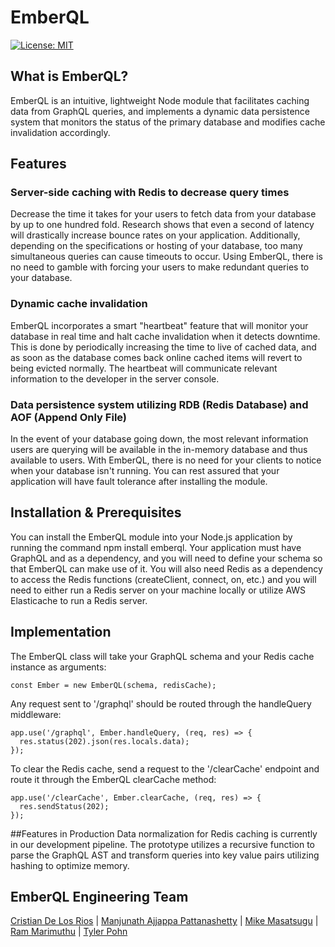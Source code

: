 # EmberQL

[![License: MIT](https://img.shields.io/badge/License-MIT-yellow.svg)](https://github.com/oslabs-beta/EmberQL/blob/dev/LICENSE)
## What is EmberQL?

EmberQL is an intuitive, lightweight Node module that facilitates caching data from GraphQL queries, and implements a dynamic data persistence system that monitors the status of the primary database and modifies cache invalidation accordingly.
## Features

 ### Server-side caching with Redis to decrease query times
 Decrease the time it takes for your users to fetch data from your database by up to one hundred fold. Research shows that even a second of latency will drastically increase bounce rates on your application. Additionally, depending on the specifications or hosting of your database, too many simultaneous queries can cause timeouts to occur. Using EmberQL, there is no need to gamble with forcing your users to make redundant queries to your database.
 
 ### Dynamic cache invalidation
 EmberQL incorporates a smart "heartbeat" feature that will monitor your database in real time and halt cache invalidation when it detects downtime. This is done by periodically increasing the time to live of cached data, and as soon as the database comes back online cached items will revert to being evicted normally. The heartbeat will communicate relevant information to the developer in the server console. 
 
 
 ### Data persistence system utilizing **RDB** (Redis Database) and **AOF** (Append Only File)
 In the event of your database going down, the most relevant information users are querying will be available in the in-memory database and thus available to users. With EmberQL, there is no need for your clients to notice when your database isn't running. You can rest assured that your application will have fault tolerance after installing the module. 
 
## Installation & Prerequisites
You can install the EmberQL module into your Node.js application by running the command npm install emberql. Your application must have GraphQL and as a dependency, and you will need to define your schema so that EmberQL can make use of it. You will also need Redis as a dependency to access the Redis functions (createClient, connect, on, etc.) and you will need to either run a Redis server on your machine locally or utilize AWS Elasticache to run a Redis server. 
## Implementation
The EmberQL class will take your GraphQL schema and your Redis cache instance as arguments:
```
const Ember = new EmberQL(schema, redisCache);
```
Any request sent to '/graphql' should be routed through the handleQuery middleware:
```
app.use('/graphql', Ember.handleQuery, (req, res) => {
  res.status(202).json(res.locals.data);
});
```
To clear the Redis cache, send a request to the '/clearCache' endpoint and route it through the EmberQL clearCache method:
```
app.use('/clearCache', Ember.clearCache, (req, res) => {
  res.sendStatus(202);
});
```
##Features in Production
Data normalization for Redis caching is currently in our development pipeline. The prototype utilizes a recursive function to parse the GraphQL AST and transform queries into key value pairs utilizing hashing to optimize memory. 

## EmberQL Engineering Team

[Cristian De Los Rios](https://github.com/Cristian-DeLosRios) | 
[Manjunath Ajjappa Pattanashetty](https://github.com/manjunathap85) | 
[Mike Masatsugu](https://github.com/mikemasatsugu) | 
[Ram Marimuthu](https://github.com/rammarimuthu) | 
[Tyler Pohn](https://github.com/tylerpohn)

